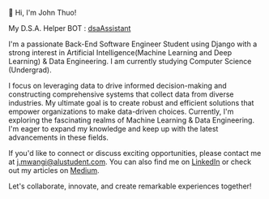 👋 Hi, I'm John Thuo!

My D.S.A. Helper BOT : [dsaAssistant](https://poe.com/dsaAssistant)

I'm a passionate Back-End Software Engineer Student using Django with a strong interest in Artificial Intelligence(Machine Learning and Deep Learning) & Data Engineering. I am currently studying Computer Science (Undergrad).

I focus on leveraging data to drive informed decision-making and constructing comprehensive systems that collect data from diverse industries. My ultimate goal is to create robust and efficient solutions that empower organizations to make data-driven choices.
Currently, I'm exploring the fascinating realms of Machine Learning & Data Engineering. I'm eager to expand my knowledge and keep up with the latest advancements in these fields.


If you'd like to connect or discuss exciting opportunities, please contact me at j.mwangi@alustudent.com. You can also find me on [LinkedIn](https://www.linkedin.com/in/john-thuo-427210aa/) or check out my articles on [Medium](https://medium.com/@johnthuo).

Let's collaborate, innovate, and create remarkable experiences together!


       


